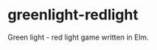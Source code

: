 # greenlight-redlight

Green light - red light game written in Elm.

<!--
TO-DO

Add a screenshot
How to install
How to play
Brief description of the project
-->